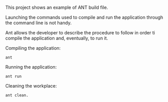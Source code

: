 This project shows an example of ANT build file.

Launching the commands used to compile and run the application through the command line is not handy.

Ant allows the developer to describe the procedure to follow in order ti compile the application and, eventually, to run it.

Compiling the application:

    ant

Running the application:

    ant run

Cleaning the workplace:

    ant clean.
